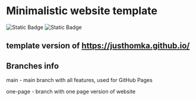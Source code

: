# Minimalistic website template
![Static Badge](https://img.shields.io/badge/1.1-012773?style=flat&label=Version&labelColor=121212&color=012773) ![Static Badge](https://img.shields.io/badge/GPL3.0-012773?style=flat&label=License&labelColor=121212&color=012773)

template version of https://justhomka.github.io/
---
## Branches info
main - main branch with all features, used for GitHub Pages

one-page - branch with one page version of website
